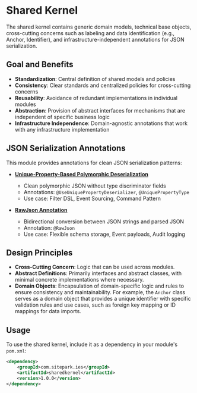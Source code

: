 # Shared Kernel

The shared kernel contains generic domain models, technical base objects, cross-cutting concerns such as labeling
and data identification (e.g., Anchor, Identifier), and infrastructure-independent annotations for JSON serialization.

## Goal and Benefits

- **Standardization**: Central definition of shared models and policies
- **Consistency**: Clear standards and centralized policies for cross-cutting concerns
- **Reusability**: Avoidance of redundant implementations in individual modules
- **Abstraction**: Provision of abstract interfaces for mechanisms that are independent of specific business logic
- **Infrastructure Independence**: Domain-agnostic annotations that work with any infrastructure implementation

## JSON Serialization Annotations

This module provides annotations for clean JSON serialization patterns:

- **[Unique-Property-Based Polymorphic Deserialization](doc/unique-property-deserialization.md)**
  - Clean polymorphic JSON without type discriminator fields
  - Annotations: `@UseUniquePropertyDeserializer`, `@UniquePropertyType`
  - Use case: Filter DSL, Event Sourcing, Command Pattern

- **[RawJson Annotation](doc/rawjson.md)**
  - Bidirectional conversion between JSON strings and parsed JSON
  - Annotation: `@RawJson`
  - Use case: Flexible schema storage, Event payloads, Audit logging

## Design Principles

- **Cross-Cutting Concern**: Logic that can be used across modules.
- **Abstract Definitions**: Primarily interfaces and abstract classes, with minimal concrete implementations where
  necessary.
- **Domain Objects**: Encapsulation of domain-specific logic and rules to ensure consistency and maintainability. For
  example, the `Anchor` class serves as a domain object that provides a unique identifier with specific validation rules
  and use cases, such as foreign key mapping or ID mappings for data imports.

## Usage

To use the shared kernel, include it as a dependency in your module's `pom.xml`:

```xml
<dependency>
    <groupId>com.sitepark.ies</groupId>
    <artifactId>sharedkernel</artifactId>
    <version>1.0.0</version>
</dependency>